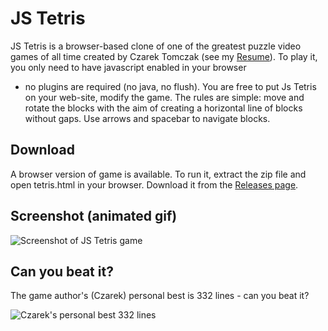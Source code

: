 # JS Tetris

JS Tetris is a browser-based clone of one of the greatest
puzzle video games of all time created by Czarek Tomczak
(see my [Resume](https://drive.google.com/file/d/17xmoT5Z_zTHkVclqPzrs2aAV64Uiu7fh/view)). To play it,
you only need to have javascript enabled in your browser
- no plugins are required (no java, no flush). You are free
to put Js Tetris on your web-site, modify the game. The
rules are simple: move and rotate the blocks with the aim
of creating a horizontal line of blocks without gaps. Use
arrows and spacebar to navigate blocks.


## Download

A browser version of game is available. To run it, extract the
zip file and open tetris.html in your browser. Download it from
the [Releases page](../../releases).


## Screenshot (animated gif)

![Screenshot of JS Tetris game](https://raw.githubusercontent.com/cztomczak/jstetris/master/screenshots/Tetris_basic_game2.gif)


## Can you beat it?

The game author's (Czarek) personal best is 332 lines - can you beat it?

![Czarek's personal best 332 lines](https://raw.githubusercontent.com/cztomczak/jstetris/master/screenshots/czarek-pb-332-lines.png)

